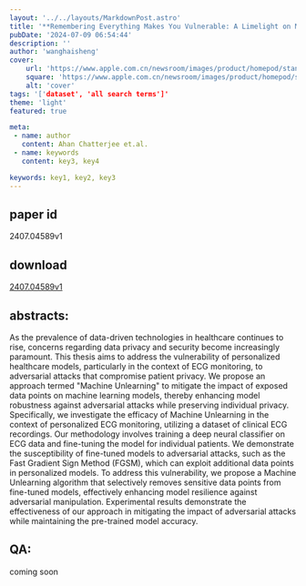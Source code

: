 ```yaml
---
layout: '../../layouts/MarkdownPost.astro'
title: '**Remembering Everything Makes You Vulnerable: A Limelight on Machine Unlearning for Personalized Healthcare Sector**'
pubDate: '2024-07-09 06:54:44'
description: ''
author: 'wanghaisheng'
cover:
    url: 'https://www.apple.com.cn/newsroom/images/product/homepod/standard/Apple-HomePod-hero-230118_big.jpg.large_2x.jpg'
    square: 'https://www.apple.com.cn/newsroom/images/product/homepod/standard/Apple-HomePod-hero-230118_big.jpg.large_2x.jpg'
    alt: 'cover'
tags: '['dataset', 'all search terms']' 
theme: 'light'
featured: true

meta:
 - name: author
   content: Ahan Chatterjee et.al.
 - name: keywords
   content: key3, key4

keywords: key1, key2, key3
---
```


## paper id
2407.04589v1
## download
[2407.04589v1](http://arxiv.org/abs/2407.04589v1)
## abstracts:
As the prevalence of data-driven technologies in healthcare continues to rise, concerns regarding data privacy and security become increasingly paramount. This thesis aims to address the vulnerability of personalized healthcare models, particularly in the context of ECG monitoring, to adversarial attacks that compromise patient privacy. We propose an approach termed "Machine Unlearning" to mitigate the impact of exposed data points on machine learning models, thereby enhancing model robustness against adversarial attacks while preserving individual privacy. Specifically, we investigate the efficacy of Machine Unlearning in the context of personalized ECG monitoring, utilizing a dataset of clinical ECG recordings. Our methodology involves training a deep neural classifier on ECG data and fine-tuning the model for individual patients. We demonstrate the susceptibility of fine-tuned models to adversarial attacks, such as the Fast Gradient Sign Method (FGSM), which can exploit additional data points in personalized models. To address this vulnerability, we propose a Machine Unlearning algorithm that selectively removes sensitive data points from fine-tuned models, effectively enhancing model resilience against adversarial manipulation. Experimental results demonstrate the effectiveness of our approach in mitigating the impact of adversarial attacks while maintaining the pre-trained model accuracy.
## QA:
coming soon
